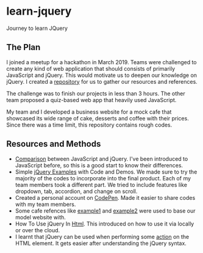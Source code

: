 # learn-jquery
Journey to learn JQuery

## The Plan
I joined a meetup for a hackathon in March 2019. Teams were challenged to create any kind of web application that should consists of primarily JavaScript and jQuery. This would motivate us to deepen our knowledge on jQuery. I created a [repository](https://github.com/sisterhood-full-stack-dev/full-stack-journey/blob/master/README.md) for us to gather our resources and references.

The challenge was to finish our projects in less than 3 hours. The other team proposed a quiz-based web app that heavily used JavaScript.

My team and I developed a business website for a mock cafe that showcased its wide range of cake, desserts and coffee with their prices.
Since there was a time limit, this repository contains rough codes.


## Resources and Methods
- [Comparison](https://www.educba.com/javascript-vs-jquery/) between JavaScript and jQuery. I've been introduced to JavaScript before, so this is a good start to know their differences.
- Simple [jQuery Examples](https://www.taniarascia.com/simple-jquery-examples-with-code-and-demos/) with Code and Demos. We made sure to try the majority of the codes to incorporate into the final product. Each of my team members took a different part. We tried to include features like dropdown, tab, accordion, and change on scroll.
- Created a personal account on [CodePen](https://codepen.io). Made it easier to share codes with my team members.
- Some cafe refences like [example1](https://shop.cloudcatcher.asia/) and [example2](http://www.caffecrema.my/#about) were used to base our model website with.
- How To Use jQuery In [Html](https://www.dev2qa.com/how-to-use-jquery-in-html/). This introduced on how to use it via locally or over the cloud.
- I learnt that jQuery can be used when performing some [action](https://www.w3schools.com/jquery/jquery_syntax.asp) on the HTML element. It gets easier after understanding the jQuery syntax.
